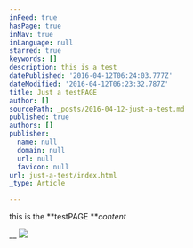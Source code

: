 ```yaml
---
inFeed: true
hasPage: true
inNav: true
inLanguage: null
starred: true
keywords: []
description: this is a test
datePublished: '2016-04-12T06:24:03.777Z'
dateModified: '2016-04-12T06:23:32.787Z'
title: Just a testPAGE
author: []
sourcePath: _posts/2016-04-12-just-a-test.md
published: true
authors: []
publisher:
  name: null
  domain: null
  url: null
  favicon: null
url: just-a-test/index.html
_type: Article

---
```

this is the **testPAGE **_content_

__
![](https://the-grid-user-content.s3-us-west-2.amazonaws.com/035cc8e3-dc09-41b0-9bcf-b7c9001c9a3f.jpg)